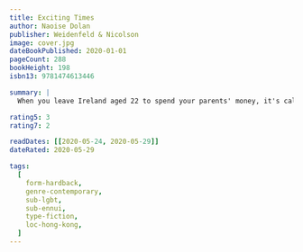 ```yaml
---
title: Exciting Times
author: Naoise Dolan
publisher: Weidenfeld & Nicolson
image: cover.jpg
dateBookPublished: 2020-01-01
pageCount: 288
bookHeight: 198
isbn13: 9781474613446

summary: |
  When you leave Ireland aged 22 to spend your parents' money, it's called a gap year. When Ava leaves Ireland aged 22 to make her own money, she's not sure what to call it, but it involves: a badly-paid job in Hong Kong, teaching English grammar to rich children; Julian, who likes to spend money on Ava and lets her move into his guest room; Edith, who Ava meets while Julian is out of town and actually listens to her when she talks; money, love, cynicism, unspoken feelings and unlikely connections.

rating5: 3
rating7: 2

readDates: [[2020-05-24, 2020-05-29]]
dateRated: 2020-05-29

tags:
  [
    form-hardback,
    genre-contemporary,
    sub-lgbt,
    sub-ennui,
    type-fiction,
    loc-hong-kong,
  ]
---
```

